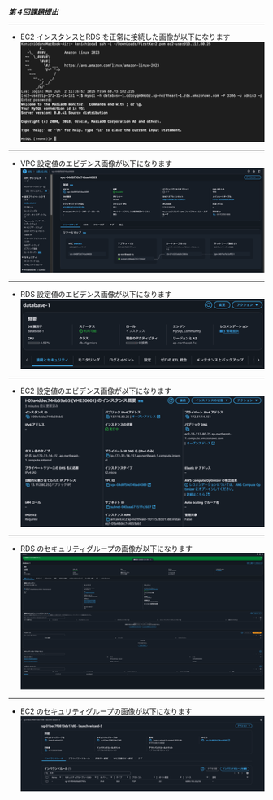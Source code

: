 ***第４回課題提出***
***
* EC2 インスタンスとRDS を正常に接続した画像が以下になります  
![接続正常画像](image3/Conection.png)    
***  
* VPC 設定値のエビデンス画像が以下になります  
![接続正常画像](image3/VPC2.png)
***
* RDS 設定値のエビデンス画像が以下になります  
![接続正常画像](image3/RDS-skill.png)
***  
* EC2 設定値のエビデンス画像が以下になります  
![接続正常画像](image3/EC2-skill.png)
***  
* RDS のセキュリティグループの画像が以下になります  
![接続正常画像](image3/RDS-SG-attach2.png)
***
* EC2 のセキュリティグループの画像が以下になります  
![接続正常画像](image3/EC2-SG1.png)  
